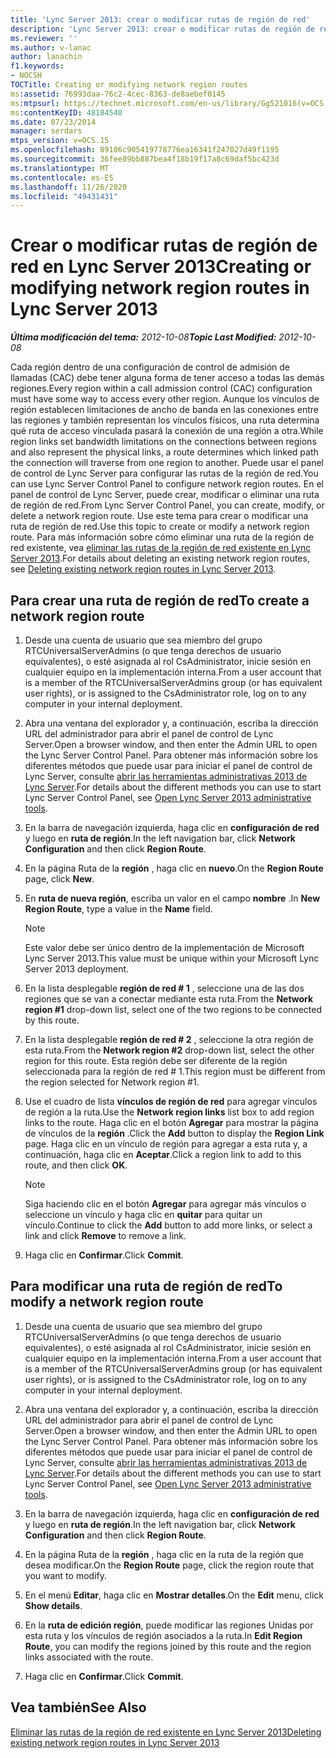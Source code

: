 ```yaml
---
title: 'Lync Server 2013: crear o modificar rutas de región de red'
description: 'Lync Server 2013: crear o modificar rutas de región de red.'
ms.reviewer: ''
ms.author: v-lanac
author: lanachin
f1.keywords:
- NOCSH
TOCTitle: Creating or modifying network region routes
ms:assetid: 76993daa-76c2-4cec-8363-de8aebef0145
ms:mtpsurl: https://technet.microsoft.com/en-us/library/Gg521016(v=OCS.15)
ms:contentKeyID: 48184540
ms.date: 07/23/2014
manager: serdars
mtps_version: v=OCS.15
ms.openlocfilehash: 89106c905419778776ea16341f247027d49f1195
ms.sourcegitcommit: 36fee89bb887bea4f18b19f17a8c69daf5bc423d
ms.translationtype: MT
ms.contentlocale: es-ES
ms.lasthandoff: 11/26/2020
ms.locfileid: "49431431"
---
```

# <a name="creating-or-modifying-network-region-routes-in-lync-server-2013"></a><span data-ttu-id="be3c0-103">Crear o modificar rutas de región de red en Lync Server 2013</span><span class="sxs-lookup"><span data-stu-id="be3c0-103">Creating or modifying network region routes in Lync Server 2013</span></span>

<div data-xmlns="http://www.w3.org/1999/xhtml">

<div class="topic" data-xmlns="http://www.w3.org/1999/xhtml" data-msxsl="urn:schemas-microsoft-com:xslt" data-cs="https://msdn.microsoft.com/">

<div data-asp="https://msdn2.microsoft.com/asp">



</div>

<div id="mainSection">

<div id="mainBody"><span data-ttu-id="be3c0-104">

<span> </span></span><span class="sxs-lookup"><span data-stu-id="be3c0-104">

<span> </span></span></span>

<span data-ttu-id="be3c0-105">_**Última modificación del tema:** 2012-10-08_</span><span class="sxs-lookup"><span data-stu-id="be3c0-105">_**Topic Last Modified:** 2012-10-08_</span></span>

<span data-ttu-id="be3c0-106">Cada región dentro de una configuración de control de admisión de llamadas (CAC) debe tener alguna forma de tener acceso a todas las demás regiones.</span><span class="sxs-lookup"><span data-stu-id="be3c0-106">Every region within a call admission control (CAC) configuration must have some way to access every other region.</span></span> <span data-ttu-id="be3c0-107">Aunque los vínculos de región establecen limitaciones de ancho de banda en las conexiones entre las regiones y también representan los vínculos físicos, una ruta determina qué ruta de acceso vinculada pasará la conexión de una región a otra.</span><span class="sxs-lookup"><span data-stu-id="be3c0-107">While region links set bandwidth limitations on the connections between regions and also represent the physical links, a route determines which linked path the connection will traverse from one region to another.</span></span> <span data-ttu-id="be3c0-108">Puede usar el panel de control de Lync Server para configurar las rutas de la región de red.</span><span class="sxs-lookup"><span data-stu-id="be3c0-108">You can use Lync Server Control Panel to configure network region routes.</span></span> <span data-ttu-id="be3c0-109">En el panel de control de Lync Server, puede crear, modificar o eliminar una ruta de región de red.</span><span class="sxs-lookup"><span data-stu-id="be3c0-109">From Lync Server Control Panel, you can create, modify, or delete a network region route.</span></span> <span data-ttu-id="be3c0-110">Use este tema para crear o modificar una ruta de región de red.</span><span class="sxs-lookup"><span data-stu-id="be3c0-110">Use this topic to create or modify a network region route.</span></span> <span data-ttu-id="be3c0-111">Para más información sobre cómo eliminar una ruta de la región de red existente, vea [eliminar las rutas de la región de red existente en Lync Server 2013](lync-server-2013-deleting-existing-network-region-routes.md).</span><span class="sxs-lookup"><span data-stu-id="be3c0-111">For details about deleting an existing network region routes, see [Deleting existing network region routes in Lync Server 2013](lync-server-2013-deleting-existing-network-region-routes.md).</span></span>

<div>

## <a name="to-create-a-network-region-route"></a><span data-ttu-id="be3c0-112">Para crear una ruta de región de red</span><span class="sxs-lookup"><span data-stu-id="be3c0-112">To create a network region route</span></span>

1.  <span data-ttu-id="be3c0-113">Desde una cuenta de usuario que sea miembro del grupo RTCUniversalServerAdmins (o que tenga derechos de usuario equivalentes), o esté asignada al rol CsAdministrator, inicie sesión en cualquier equipo en la implementación interna.</span><span class="sxs-lookup"><span data-stu-id="be3c0-113">From a user account that is a member of the RTCUniversalServerAdmins group (or has equivalent user rights), or is assigned to the CsAdministrator role, log on to any computer in your internal deployment.</span></span>

2.  <span data-ttu-id="be3c0-114">Abra una ventana del explorador y, a continuación, escriba la dirección URL del administrador para abrir el panel de control de Lync Server.</span><span class="sxs-lookup"><span data-stu-id="be3c0-114">Open a browser window, and then enter the Admin URL to open the Lync Server Control Panel.</span></span> <span data-ttu-id="be3c0-115">Para obtener más información sobre los diferentes métodos que puede usar para iniciar el panel de control de Lync Server, consulte [abrir las herramientas administrativas 2013 de Lync Server](lync-server-2013-open-lync-server-administrative-tools.md).</span><span class="sxs-lookup"><span data-stu-id="be3c0-115">For details about the different methods you can use to start Lync Server Control Panel, see [Open Lync Server 2013 administrative tools](lync-server-2013-open-lync-server-administrative-tools.md).</span></span>

3.  <span data-ttu-id="be3c0-116">En la barra de navegación izquierda, haga clic en **configuración de red** y luego en **ruta de región**.</span><span class="sxs-lookup"><span data-stu-id="be3c0-116">In the left navigation bar, click **Network Configuration** and then click **Region Route**.</span></span>

4.  <span data-ttu-id="be3c0-117">En la página Ruta de la **región** , haga clic en **nuevo**.</span><span class="sxs-lookup"><span data-stu-id="be3c0-117">On the **Region Route** page, click **New**.</span></span>

5.  <span data-ttu-id="be3c0-118">En **ruta de nueva región**, escriba un valor en el campo **nombre** .</span><span class="sxs-lookup"><span data-stu-id="be3c0-118">In **New Region Route**, type a value in the **Name** field.</span></span>
    
    <div>
    

    > [!NOTE]  
    > <span data-ttu-id="be3c0-119">Este valor debe ser único dentro de la implementación de Microsoft Lync Server 2013.</span><span class="sxs-lookup"><span data-stu-id="be3c0-119">This value must be unique within your Microsoft Lync Server 2013 deployment.</span></span>

    
    </div>

6.  <span data-ttu-id="be3c0-120">En la lista desplegable **región de red \# 1** , seleccione una de las dos regiones que se van a conectar mediante esta ruta.</span><span class="sxs-lookup"><span data-stu-id="be3c0-120">From the **Network region \#1** drop-down list, select one of the two regions to be connected by this route.</span></span>

7.  <span data-ttu-id="be3c0-121">En la lista desplegable **región de red \# 2** , seleccione la otra región de esta ruta.</span><span class="sxs-lookup"><span data-stu-id="be3c0-121">From the **Network region \#2** drop-down list, select the other region for this route.</span></span> <span data-ttu-id="be3c0-122">Esta región debe ser diferente de la región seleccionada para la región de red \# 1.</span><span class="sxs-lookup"><span data-stu-id="be3c0-122">This region must be different from the region selected for Network region \#1.</span></span>

8.  <span data-ttu-id="be3c0-123">Use el cuadro de lista **vínculos de región de red** para agregar vínculos de región a la ruta.</span><span class="sxs-lookup"><span data-stu-id="be3c0-123">Use the **Network region links** list box to add region links to the route.</span></span> <span data-ttu-id="be3c0-124">Haga clic en el botón **Agregar** para mostrar la página de vínculos de la **región** .</span><span class="sxs-lookup"><span data-stu-id="be3c0-124">Click the **Add** button to display the **Region Link** page.</span></span> <span data-ttu-id="be3c0-125">Haga clic en un vínculo de región para agregar a esta ruta y, a continuación, haga clic en **Aceptar**.</span><span class="sxs-lookup"><span data-stu-id="be3c0-125">Click a region link to add to this route, and then click **OK**.</span></span>
    
    <div>
    

    > [!NOTE]  
    > <span data-ttu-id="be3c0-126">Siga haciendo clic en el botón <STRONG>Agregar</STRONG> para agregar más vínculos o seleccione un vínculo y haga clic en <STRONG>quitar</STRONG> para quitar un vínculo.</span><span class="sxs-lookup"><span data-stu-id="be3c0-126">Continue to click the <STRONG>Add</STRONG> button to add more links, or select a link and click <STRONG>Remove</STRONG> to remove a link.</span></span>

    
    </div>

9.  <span data-ttu-id="be3c0-127">Haga clic en **Confirmar**.</span><span class="sxs-lookup"><span data-stu-id="be3c0-127">Click **Commit**.</span></span>

</div>

<div>

## <a name="to-modify-a-network-region-route"></a><span data-ttu-id="be3c0-128">Para modificar una ruta de región de red</span><span class="sxs-lookup"><span data-stu-id="be3c0-128">To modify a network region route</span></span>

1.  <span data-ttu-id="be3c0-129">Desde una cuenta de usuario que sea miembro del grupo RTCUniversalServerAdmins (o que tenga derechos de usuario equivalentes), o esté asignada al rol CsAdministrator, inicie sesión en cualquier equipo en la implementación interna.</span><span class="sxs-lookup"><span data-stu-id="be3c0-129">From a user account that is a member of the RTCUniversalServerAdmins group (or has equivalent user rights), or is assigned to the CsAdministrator role, log on to any computer in your internal deployment.</span></span>

2.  <span data-ttu-id="be3c0-130">Abra una ventana del explorador y, a continuación, escriba la dirección URL del administrador para abrir el panel de control de Lync Server.</span><span class="sxs-lookup"><span data-stu-id="be3c0-130">Open a browser window, and then enter the Admin URL to open the Lync Server Control Panel.</span></span> <span data-ttu-id="be3c0-131">Para obtener más información sobre los diferentes métodos que puede usar para iniciar el panel de control de Lync Server, consulte [abrir las herramientas administrativas 2013 de Lync Server](lync-server-2013-open-lync-server-administrative-tools.md).</span><span class="sxs-lookup"><span data-stu-id="be3c0-131">For details about the different methods you can use to start Lync Server Control Panel, see [Open Lync Server 2013 administrative tools](lync-server-2013-open-lync-server-administrative-tools.md).</span></span>

3.  <span data-ttu-id="be3c0-132">En la barra de navegación izquierda, haga clic en **configuración de red** y luego en **ruta de región**.</span><span class="sxs-lookup"><span data-stu-id="be3c0-132">In the left navigation bar, click **Network Configuration** and then click **Region Route**.</span></span>

4.  <span data-ttu-id="be3c0-133">En la página Ruta de la **región** , haga clic en la ruta de la región que desea modificar.</span><span class="sxs-lookup"><span data-stu-id="be3c0-133">On the **Region Route** page, click the region route that you want to modify.</span></span>

5.  <span data-ttu-id="be3c0-134">En el menú **Editar**, haga clic en **Mostrar detalles**.</span><span class="sxs-lookup"><span data-stu-id="be3c0-134">On the **Edit** menu, click **Show details**.</span></span>

6.  <span data-ttu-id="be3c0-135">En la **ruta de edición región**, puede modificar las regiones Unidas por esta ruta y los vínculos de región asociados a la ruta.</span><span class="sxs-lookup"><span data-stu-id="be3c0-135">In **Edit Region Route**, you can modify the regions joined by this route and the region links associated with the route.</span></span>

7.  <span data-ttu-id="be3c0-136">Haga clic en **Confirmar**.</span><span class="sxs-lookup"><span data-stu-id="be3c0-136">Click **Commit**.</span></span>

</div>

<div>

## <a name="see-also"></a><span data-ttu-id="be3c0-137">Vea también</span><span class="sxs-lookup"><span data-stu-id="be3c0-137">See Also</span></span>


[<span data-ttu-id="be3c0-138">Eliminar las rutas de la región de red existente en Lync Server 2013</span><span class="sxs-lookup"><span data-stu-id="be3c0-138">Deleting existing network region routes in Lync Server 2013</span></span>](lync-server-2013-deleting-existing-network-region-routes.md)  
  

<span data-ttu-id="be3c0-139"></div>

</div>

<span> </span>

</div>

</div>

</span><span class="sxs-lookup"><span data-stu-id="be3c0-139"></div>

</div>

<span> </span>

</div>

</div>

</span></span></div>

